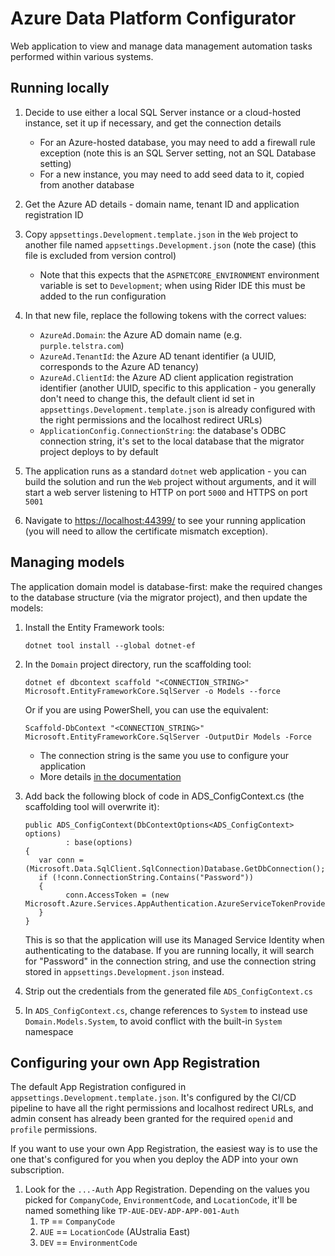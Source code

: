 # Azure Data Platform Configurator

Web application to view and manage data management automation tasks performed within various systems.

## Running locally

1. Decide to use either a local SQL Server instance or a cloud-hosted instance, set it up if necessary, and get the connection details

   - For an Azure-hosted database, you may need to add a firewall rule exception (note this is an SQL Server setting, not an SQL Database setting)
   - For a new instance, you may need to add seed data to it, copied from another database

1. Get the Azure AD details - domain name, tenant ID and application registration ID

1. Copy `appsettings.Development.template.json` in the `Web` project to another file named `appsettings.Development.json` (note the case) (this file is excluded from version control)

   - Note that this expects that the `ASPNETCORE_ENVIRONMENT` environment variable is set to `Development`; when using Rider IDE this must be added to the run configuration

1. In that new file, replace the following tokens with the correct values:

   - `AzureAd.Domain`: the Azure AD domain name (e.g. `purple.telstra.com`)
   - `AzureAd.TenantId`: the Azure AD tenant identifier (a UUID, corresponds to the Azure AD tenancy)
   - `AzureAd.ClientId`: the Azure AD client application registration identifier (another UUID, specific to this application - you generally don't need to change this, the default client id set in `appsettings.Development.template.json` is already configured with the right permissions and the localhost redirect URLs)
   - `ApplicationConfig.ConnectionString`: the database's ODBC connection string, it's set to the local database that the migrator project deploys to by default

1. The application runs as a standard `dotnet` web application - you can build the solution and run the `Web` project without arguments, and it will start a web server listening to HTTP on port `5000` and HTTPS on port `5001`

1. Navigate to <https://localhost:44399/> to see your running application (you will need to allow the certificate mismatch exception).

## Managing models

The application domain model is database-first: make the required changes to the database structure (via the migrator project), and then update the models:

1. Install the Entity Framework tools:

   ```
   dotnet tool install --global dotnet-ef
   ```

1. In the `Domain` project directory, run the scaffolding tool:

   ```
   dotnet ef dbcontext scaffold "<CONNECTION_STRING>" Microsoft.EntityFrameworkCore.SqlServer -o Models --force
   ```

   Or if you are using PowerShell, you can use the equivalent:

   ```
   Scaffold-DbContext "<CONNECTION_STRING>" Microsoft.EntityFrameworkCore.SqlServer -OutputDir Models -Force
   ```

   - The connection string is the same you use to configure your application
   - More details [in the documentation](https://docs.microsoft.com/en-us/ef/core/miscellaneous/cli/dotnet)

1. Add back the following block of code in ADS_ConfigContext.cs (the scaffolding tool will overwrite it):

   ```
   public ADS_ConfigContext(DbContextOptions<ADS_ConfigContext> options)
            : base(options)
   {
      var conn = (Microsoft.Data.SqlClient.SqlConnection)Database.GetDbConnection();
      if (!conn.ConnectionString.Contains("Password"))
      {
            conn.AccessToken = (new Microsoft.Azure.Services.AppAuthentication.AzureServiceTokenProvider()).GetAccessTokenAsync("https://database.windows.net/").Result;
      }
   }
   ```

   This is so that the application will use its Managed Service Identity when authenticating to the database. If you are running locally, it will search for "Password" in the connection string, and use the connection string stored in `appsettings.Development.json` instead.

1. Strip out the credentials from the generated file `ADS_ConfigContext.cs`

1. In `ADS_ConfigContext.cs`, change references to `System` to instead use `Domain.Models.System`, to avoid conflict with the built-in `System` namespace

## Configuring your own App Registration

The default App Registration configured in `appsettings.Development.template.json`. It's configured by the CI/CD pipeline to have all the right permissions and localhost redirect URLs, and admin consent has already been granted for the required `openid` and `profile` permissions.

If you want to use your own App Registration, the easiest way is to use the one that's configured for you when you deploy the ADP into your own subscription.

1. Look for the `...-Auth` App Registration. Depending on the values you picked for `CompanyCode`, `EnvironmentCode`, and `LocationCode`, it'll be named something like `TP-AUE-DEV-ADP-APP-001-Auth`
   1. `TP` == `CompanyCode`
   2. `AUE` == `LocationCode` (AUstralia East)
   3. `DEV` == `EnvironmentCode`
